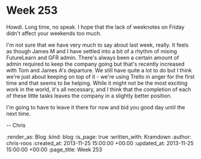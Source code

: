 Week 253
========

Howdi. Long time, no speak. I hope that the lack of weeknotes on Friday didn't affect your weekends too much.

I'm not sure that we have very much to say about last week, really. It feels as though James M and I have settled into a bit of a rhythm of mixing FutureLearn and GFR admin. There's always been a certain amount of admin required to keep the company going but that's recently increased with Tom and James A's departure. We still have quite a lot to do but I think we're just about keeping on top of it - we're using Trello in anger for the first time and that seems to be helping. While it might not be the most exciting work in the world, it's all necessary, and I think that the completion of each of these little tasks leaves the company in a slightly better position.

I'm going to have to leave it there for now and bid you good day until the next time.

-- Chris

:render_as: Blog
:kind: blog
:is_page: true
:written_with: Kramdown
:author: chris-roos
:created_at: 2013-11-25 15:00:00 +00:00
:updated_at: 2013-11-25 15:00:00 +00:00
:page_title: Week 253
